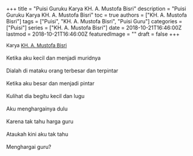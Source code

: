 +++
title = "Puisi Guruku Karya KH. A. Mustofa Bisri"
description = "Puisi Guruku Karya KH. A. Mustofa Bisri"
toc = true
authors = ["KH. A. Mustofa Bisri"]
tags = ["Puisi", "KH. A. Mustofa Bisri", "Puisi Guru"]
categories = ["Puisi"]
series = ["KH. A. Mustofa Bisri"]
date = 2018-10-21T16:46:00Z
lastmod = 2018-10-21T16:46:00Z
featuredImage = ""
draft = false
+++

<div style="text-align: justify;">
<div style="font-size: small;">Karya <a href="/authors/kh.-a.-mustofa-bisri/" target="_blank">KH. A. Mustofa Bisri</a></div><br />
Ketika aku kecil dan menjadi muridnya<br /><br />Dialah di mataku orang terbesar dan terpintar<br /><br />Ketika aku besar dan menjadi pintar<br /><br />Kulihat dia begitu kecil dan lugu<br /><br />Aku menghargainya dulu<br /><br />Karena tak tahu harga guru<br /><br />Ataukah kini aku tak tahu<br /><br />Menghargai guru?</div>
